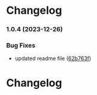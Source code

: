 # Changelog
### 1.0.4 (2023-12-26)


### Bug Fixes

* updated readme file ([62b763f](https://github.com/mokkapps/changelog-generator-demo/commits/62b763fd018b92b6bb658754755fae112213f4ee))

# Changelog

